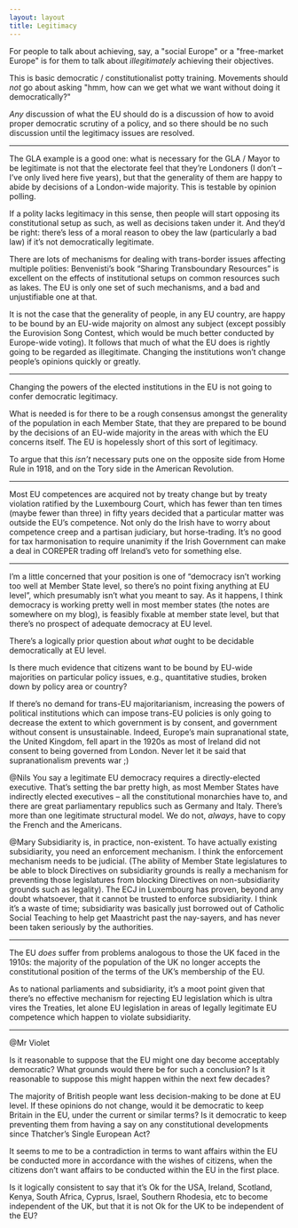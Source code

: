 ```yaml
---
layout: layout
title: Legitimacy
---
```


For people to
talk about achieving, say, a "social Europe" or a "free-market Europe" 
is for them to talk about
*illegitimately* achieving their objectives.

This is basic democratic / constitutionalist potty training. Movements
should *not* go about asking "hmm, how can we get what we want without
doing it democratically?"

*Any* discussion of what the EU should do is a discussion of how to
 avoid proper democratic scrutiny of a policy, and so there should be
 no such discussion until the legitimacy issues are resolved.


------------

The GLA example is a good one: what is necessary for the GLA / Mayor
to be legitimate is not that the electorate feel that they’re
Londoners (I don’t – I’ve only lived here five years), but that the
generality of them are happy to abide by decisions of a London-wide
majority. This is testable by opinion polling.

If a polity lacks legitimacy in this sense, then people will start
opposing its constitutional setup as such, as well as decisions taken
under it. And they’d be right: there’s less of a moral reason to obey
the law (particularly a bad law) if it’s not democratically
legitimate.

There are lots of mechanisms for dealing with trans-border issues
affecting multiple polities: Benvenisti’s book “Sharing Transboundary
Resources” is excellent on the effects of institutional setups on
common resources such as lakes. The EU is only one set of such
mechanisms, and a bad and unjustifiable one at that.

It is not the case that the generality of people, in any EU country,
are happy to be bound by an EU-wide majority on almost any subject
(except possibly the Eurovision Song Contest, which would be much
better conducted by Europe-wide voting). It follows that much of what
the EU does is rightly going to be regarded as illegitimate. Changing
the institutions won’t change people’s opinions quickly or greatly.

---------------

Changing the powers of the elected institutions in the EU is not going
to confer democratic legitimacy.

What is needed is for there to be a rough consensus amongst the
generality of the population in each Member State, that they are
prepared to be bound by the decisions of an EU-wide majority in the
areas with which the EU concerns itself. The EU is hopelessly short of
this sort of legitimacy.

To argue that this *isn’t* necessary puts one on the opposite side
from Home Rule in 1918, and on the Tory side in the American
Revolution.

---------------

Most EU competences
are acquired not by treaty change but by treaty violation ratified by
the Luxembourg Court, which has fewer than ten times (maybe fewer than
three) in fifty years decided that a particular matter was outside the
EU’s competence. Not only do the Irish have to worry about competence
creep and a partisan judiciary, but horse-trading. It’s no good for
tax harmonisation to require unanimity if the Irish Government can
make a deal in COREPER trading off Ireland’s veto for something else.


-------------

I’m a little concerned that your
position is one of “democracy isn’t working too well at Member State
level, so there’s no point fixing anything at EU level”, which
presumably isn’t what you meant to say. As it happens, I think
democracy is working pretty well in most member states (the notes are
somewhere on my blog), is feasibly fixable at member state level, but
that there’s no prospect of adequate democracy at EU level.

There’s a logically prior question about *what* ought to be decidable
democratically at EU level.

Is there much evidence that citizens want to be bound by EU-wide
majorities on particular policy issues, e.g., quantitative studies,
broken down by policy area or country?

If there’s no demand for trans-EU majoritarianism, increasing the
powers of political institutions which can impose trans-EU policies is
only going to decrease the extent to which government is by consent,
and government without consent is unsustainable. Indeed, Europe’s main
supranational state, the United Kingdom, fell apart in the 1920s as
most of Ireland did not consent to being governed from London. Never
let it be said that supranationalism prevents war ;)

@Nils You say a legitimate EU democracy requires a directly-elected
executive. That’s setting the bar pretty high, as most Member States
have indirectly elected executives – all the constitutional monarchies
have to, and there are great parliamentary republics such as Germany
and Italy. There’s more than one legitimate structural model. We do
not, *always*, have to copy the French and the Americans.

@Mary Subsidiarity is, in practice, non-existent. To have actually
existing subsidiarity, you need an enforcement mechanism. I think the
enforcement mechanism needs to be judicial. (The ability of Member
State legislatures to be able to block Directives on subsidiarity
grounds is really a mechanism for preventing those legislatures from
blocking Directives on non-subsidiarity grounds such as legality). The
ECJ in Luxembourg has proven, beyond any doubt whatsoever, that it
cannot be trusted to enforce subsidiarity. I think it’s a waste of
time; subsidiarity was basically just borrowed out of Catholic Social
Teaching to help get Maastricht past the nay-sayers, and has never
been taken seriously by the authorities.

-------
The EU *does* suffer from problems
analogous to those the UK faced in the 1910s: the majority of the
population of the UK no longer accepts the constitutional position of
the terms of the UK’s membership of the EU.

As to national parliaments and subsidiarity, it’s a moot point given
that there’s no effective mechanism for rejecting EU legislation which
is ultra vires the Treaties, let alone EU legislation in areas of
legally legitimate EU competence which happen to violate subsidiarity.



------------

@Mr Violet

Is it reasonable to suppose that the EU might one day become
acceptably democratic? What grounds would there be for such a
conclusion? Is it reasonable to suppose this might happen within the
next few decades?

The majority of British people want less decision-making to be done at
EU level. If these opinions do not change, would it be democratic to
keep Britain in the EU, under the current or similar terms? Is it
democratic to keep preventing them from having a say on any
constitutional developments since Thatcher’s Single European Act?

It seems to me to be a contradiction in terms to want affairs within
the EU be conducted more in accordance with the wishes of citizens,
when the citizens don’t want affairs to be conducted within the EU in
the first place.

Is it logically consistent to say that it’s Ok for the USA, Ireland,
Scotland, Kenya, South Africa, Cyprus, Israel, Southern Rhodesia, etc
to become independent of the UK, but that it is not Ok for the UK to
be independent of the EU? 